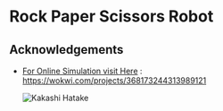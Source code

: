 # Rock Paper Scissors Robot
## Acknowledgements

 - [For Online Simulation visit Here](https://wokwi.com/projects/368173244313989121) : https://wokwi.com/projects/368173244313989121




   ![Kakashi Hatake](https://media.tenor.com/G9U2QlP6pZkAAAAC/kakashi-fortnite.gif)
